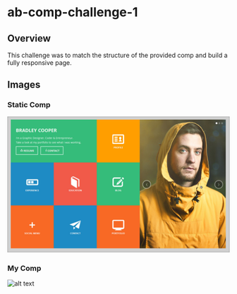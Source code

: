 # ab-comp-challenge-1

## Overview
This challenge was to match the structure of the provided comp and build a fully responsive page.


## Images
### Static Comp
![alt text](https://github.com/alexbanister/ab-comp-challenge-1/blob/master/images/static-comp-challenge-1.jpg "Static Comp 1")

### My Comp
![alt text](https://github.com/alexbanister/ab-comp-challenge-1/blob/master/images/ab-comp-challenge-1.png "Static Comp 1")
